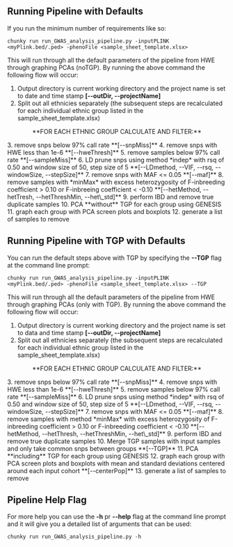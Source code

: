 ## Running Pipeline with Defaults

If you run the minimum number of requirements like so:
```
chunky run run_GWAS_analysis_pipeline.py -inputPLINK <myPlink.bed/.ped> -phenoFile <sample_sheet_template.xlsx>
```
This will run through all the default parameters of the pipeline from HWE through graphing PCAs (noTGP).  By running the above command the following flow will occur:  
  1.  Output directory is current working directory and the project name is set to date and time stamp **[--outDir, --projectName]**
  2.  Split out all ethnicies separately (the subsequent steps are recalculated for each individual ethnic group listed in the sample_sheet_template.xlsx)  
<p align="center">**FOR EACH ETHNIC GROUP CALCULATE AND FILTER:**</p>  
  3.  remove snps below 97% call rate **[--snpMiss]**
  4.  remove snps with HWE less than 1e-6 **[--hweThresh]**
  5.  remove samples below 97% call rate **[--sampleMiss]**
  6.  LD prune snps using method *indep* with rsq of 0.50 and window size of 50, step size of 5 **[--LDmethod, --VIF, --rsq, --windowSize, --stepSize]**
  7.  remove snps with MAF <= 0.05 **[--maf]**
  8.  remove samples with *minMax* with  excess heterozygosity of F-inbreeding coefficient > 0.10 or F-inbreeing coefficient < -0.10 **[--hetMethod, --hetTresh, --hetThreshMin, --het\_std]**
  9.  perform IBD and remove true duplicate samples
  10.  PCA **without** TGP for each group using GENESIS
  11. graph each group with PCA screen plots and boxplots
  12. generate a list of samples to remove  


## Running Pipeline with TGP with Defaults

You can run the default steps above with TGP by specifying the **--TGP** flag at the command line prompt:
```
chunky run run_GWAS_analysis_pipeline.py -inputPLINK <myPlink.bed/.ped> -phenoFile <sample_sheet_template.xlsx> --TGP
```
This will run through all the default parameters of the pipeline from HWE through graphing PCAs (only with TGP).  By running the above command the following flow will occur:  
  1.  Output directory is current working directory and the project name is set to data and time stamp **[--outDir, --projectName]**  
  2.  Split out all ethnicies separately (the subsequent steps are recalculated for each individual ethnic group listed in the sample_sheet_template.xlsx)
<p align="center">**FOR EACH ETHNIC GROUP CALCULATE AND FILTER:**</p>  
  3.  remove snps below 97% call rate **[--snpMiss]**
  4.  remove snps with HWE less than 1e-6 **[--hweThresh]**
  5.  remove samples below 97% call rate **[--sampleMiss]**
  6.  LD prune snps using method *indep* with rsq of 0.50 and window size of 50, step size of 5 **[--LDmethod, --VIF, --rsq, --windowSize, --stepSize]**
  7.  remove snps with MAF <= 0.05 **[--maf]**
  8.  remove samples with method *minMax* with excess heterozygosity of F-inbreeding coefficient > 0.10 or F-inbreeding coefficient < -0.10 **[--hetMethod, --hetThresh, --hetThreshMin, --het\_std]**
  9.  perform IBD and remove true duplicate samples
  10. Merge TGP samples with input samples and only take common snps between groups **[--TGP]**
  11. PCA **including** TGP for each group using GENESIS 
  12. graph each group with PCA screen plots and boxplots with mean and standard deviations centered around each input cohort **[--centerPop]** 
  13. generate a list of samples to remove


## Pipeline Help Flag

For more help you can use the **-h** pr **--help** flag at the command line prompt and it will give you a detailed list of arguments that can be used:
```
chunky run run_GWAS_analysis_pipeline.py -h
```


